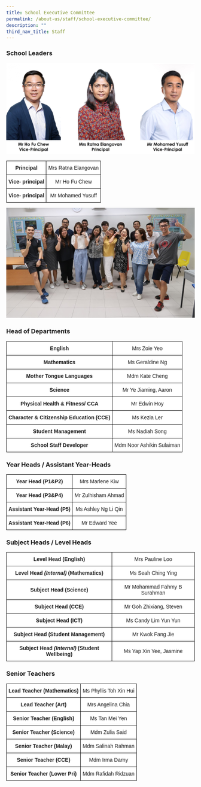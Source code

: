 ```yaml
---
title: School Executive Committee
permalink: /about-us/staff/school-executive-committee/
description: ""
third_nav_title: Staff
---
```

### **School Leaders**

![](/images/School%20Leaders%202023.jpg)

<style type="text/css">
.tg  {border-collapse:collapse;border-spacing:0;margin:0px auto;}
.tg td{border-color:black;border-style:solid;border-width:1px;font-family:Arial, sans-serif;font-size:16px;
  overflow:hidden;padding:12px 7px;word-break:normal;}
.tg th{border-color:black;border-style:solid;border-width:1px;font-family:Arial, sans-serif;font-size:16px;
  font-weight:normal;overflow:hidden;padding:12px 7px;word-break:normal;}
.tg .tg-2g1l{background-color:#FFF;font-weight:bold;text-align:center;vertical-align:middle}
.tg .tg-f4yw{background-color:#FFF;text-align:center;vertical-align:middle}
</style>

<table class="tg">
<tbody>
  <tr>
    <td class="tg-2g1l">Principal<br></td>
    <td class="tg-f4yw">Mrs Ratna Elangovan<br></td>
  </tr>
  <tr>
    <td class="tg-2g1l">Vice- principal<br></td>
    <td class="tg-f4yw">Mr Ho Fu Chew<br></td>
  </tr>
  <tr>
    <td class="tg-2g1l">Vice- principal<br></td>
    <td class="tg-f4yw">Mr Mohamed Yusuff</td>
  </tr>
</tbody>
</table>

![](/images/Our%20Teachers.jpeg)

### **Head of Departments**

<style type="text/css">
.tg  {border-collapse:collapse;border-spacing:0;margin:0px auto;}
.tg td{border-color:black;border-style:solid;border-width:1px;font-family:Arial, sans-serif;font-size:14px;
  overflow:hidden;padding:10px 5px;word-break:normal;}
.tg th{border-color:black;border-style:solid;border-width:1px;font-family:Arial, sans-serif;font-size:14px;
  font-weight:normal;overflow:hidden;padding:10px 5px;word-break:normal;}
.tg .tg-2g1l{background-color:#FFF;font-weight:bold;text-align:center;vertical-align:middle}
.tg .tg-f4yw{background-color:#FFF;text-align:center;vertical-align:middle}
</style>

<table class="tg">
<tbody>
<tr><td class="tg-2g1l">English<br></td>
<td class="tg-f4yw">Mrs Zoie Yeo<br></td>
</tr>

<tr><td class="tg-2g1l">Mathematics<br></td>
<td class="tg-f4yw">Ms Geraldine Ng<br></td>
</tr>
  
<tr><td class="tg-2g1l">Mother Tongue Languages<br></td>
<td class="tg-f4yw">Mdm Kate Cheng<br></td>
</tr>
	
<tr><td class="tg-2g1l"> Science</td>
<td class="tg-f4yw">Mr Ye Jiaming, Aaron </td>
</tr>
  
<tr><td class="tg-2g1l">Physical Health &amp; Fitness/ CCA<br></td>
<td class="tg-f4yw">Mr Edwin Hoy<br></td>
</tr>
  
<tr><td class="tg-2g1l">Character &amp; Citizenship Education (CCE)</td>
<td class="tg-f4yw">Ms Kezia Ler</td>
</tr>
  
<tr>
<td class="tg-2g1l">Student Management</td>
<td class="tg-f4yw">Ms Nadiah Song</td>
</tr>

<tr>
<td class="tg-2g1l">School Staff Developer</td>
<td class="tg-f4yw">Mdm Noor Ashikin Sulaiman</td>
</tr>

</tbody>
</table>


### **Year Heads / Assistant Year-Heads**

<style type="text/css">
.tg  {border-collapse:collapse;border-spacing:0;margin:0px auto;}
.tg td{border-color:black;border-style:solid;border-width:1px;font-family:Arial, sans-serif;font-size:14px;
  overflow:hidden;padding:10px 5px;word-break:normal;}
.tg th{border-color:black;border-style:solid;border-width:1px;font-family:Arial, sans-serif;font-size:14px;
  font-weight:normal;overflow:hidden;padding:10px 5px;word-break:normal;}
.tg .tg-2g1l{background-color:#FFF;font-weight:bold;text-align:center;vertical-align:middle}
.tg .tg-f4yw{background-color:#FFF;text-align:center;vertical-align:middle}
</style>

<table class="tg">
<tbody>

<tr>
<td class="tg-2g1l">Year Head (P1&amp;P2)<br></td>
<td class="tg-f4yw">Mrs Marlene Kiw<br></td>
</tr>
	
<tr>
<td class="tg-2g1l">Year Head (P3&amp;P4)<br></td>
<td class="tg-f4yw">Mr Zulhisham Ahmad<br></td>
</tr>  

<tr>
<td class="tg-2g1l">Assistant Year-Head (P5)<br></td>
<td class="tg-f4yw">Ms Ashley Ng Li Qin</td>
</tr>

<tr>
<td class="tg-2g1l">Assistant Year-Head (P6)<br></td>
<td class="tg-f4yw">Mr Edward Yee<br></td>
</tr>

</tbody>
</table>

### **Subject Heads / Level Heads**

<style type="text/css">
.tg  {border-collapse:collapse;border-spacing:0;margin:0px auto;}
.tg td{border-color:black;border-style:solid;border-width:1px;font-family:Arial, sans-serif;font-size:14px;
  overflow:hidden;padding:10px 5px;word-break:normal;}
.tg th{border-color:black;border-style:solid;border-width:1px;font-family:Arial, sans-serif;font-size:14px;
  font-weight:normal;overflow:hidden;padding:10px 5px;word-break:normal;}
.tg .tg-2g1l{background-color:#FFF;font-weight:bold;text-align:center;vertical-align:middle}
.tg .tg-f4yw{background-color:#FFF;text-align:center;vertical-align:middle}
</style>

<table class="tg">
<tbody>

<tr>
<td class="tg-2g1l">Level Head (English)<br></td>
<td class="tg-f4yw">Mrs Pauline Loo<br></td>
</tr>

<tr>
	<td class="tg-2g1l">Level Head <i>(Internal)</i> (Mathematics)<br></td>
<td class="tg-f4yw">Ms Seah Ching Ying<br></td>
</tr>

<tr>
<td class="tg-2g1l">Subject Head (Science)<br></td>
<td class="tg-f4yw">Mr Mohammad Fahmy B Surahman<br></td>
</tr>
  
<tr>
<td class="tg-2g1l">Subject Head (CCE)<br></td>
<td class="tg-f4yw">Mr Goh Zhixiang, Steven<br></td>
</tr>
  
<tr>
<td class="tg-2g1l"> Subject Head (ICT)</td>
<td class="tg-f4yw">Ms Candy Lim Yun Yun </td>
</tr>

<tr>
<td class="tg-2g1l">Subject Head (Student Management)<br></td>
<td class="tg-f4yw">Mr Kwok Fang Jie<br></td>
</tr>

<tr>
<td class="tg-2g1l">Subject Head <i>(Internal)</i> (Student Wellbeing)<br></td>
<td class="tg-f4yw">Ms Yap Xin Yee, Jasmine<br></td>
</tr>

</tbody>
</table>


### **Senior Teachers**

<style type="text/css">
.tg  {border-collapse:collapse;border-spacing:0;margin:0px auto;}
.tg td{border-color:black;border-style:solid;border-width:1px;font-family:Arial, sans-serif;font-size:14px;
  overflow:hidden;padding:10px 5px;word-break:normal;}
.tg th{border-color:black;border-style:solid;border-width:1px;font-family:Arial, sans-serif;font-size:14px;
  font-weight:normal;overflow:hidden;padding:10px 5px;word-break:normal;}
.tg .tg-2g1l{background-color:#FFF;font-weight:bold;text-align:center;vertical-align:middle}
.tg .tg-f4yw{background-color:#FFF;text-align:center;vertical-align:middle}
</style>

<table class="tg">
<tbody>

<tr>
<td class="tg-2g1l">Lead Teacher (Mathematics)<br></td>
<td class="tg-f4yw">Ms Phyllis Toh Xin Hui<br></td>
</tr> 
  
<tr>
<td class="tg-2g1l">Lead Teacher (Art)<br></td>
<td class="tg-f4yw">Mrs Angelina Chia<br></td>
</tr>

<tr>
<td class="tg-2g1l">Senior Teacher (English)<br></td>
<td class="tg-f4yw">Ms Tan Mei Yen<br></td>
</tr>

<tr>
<td class="tg-2g1l">Senior Teacher (Science)<br></td>
<td class="tg-f4yw">Mdm Zulia Said<br></td>
</tr>

<tr>
<td class="tg-2g1l">Senior Teacher (Malay)<br></td>
<td class="tg-f4yw">Mdm Salinah Rahman<br></td>
</tr>
  
<tr>
<td class="tg-2g1l">Senior Teacher (CCE)<br></td>
<td class="tg-f4yw">Mdm Irma Darny<br></td>
</tr>

<tr>
<td class="tg-2g1l">Senior Teacher (Lower Pri)<br></td>
<td class="tg-f4yw">Mdm Rafidah Ridzuan</td>
</tr>

</tbody>
</table>